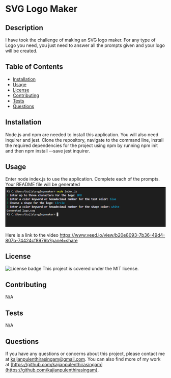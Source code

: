 # SVG Logo Maker

  ## Description
  I have took the challenge of making an SVG logo maker. For any type of Logo you need, you just need to answer all the prompts given and your logo will be created.

  ## Table of Contents
  - [Installation](#installation)
  - [Usage](#usage)
  - [License](#license)
  - [Contributing](#contributing)
  - [Tests](#tests)
  - [Questions](#questions)

  ## Installation
  Node.js and npm are needed to install this application. You will also need inquirer and jest. Clone the repository, navigate to the command line, install the required dependencies for the project using npm by running npm init and then npm install --save jest inquirer.
  ## Usage
  Enter node index.js to use the application. Complete each of the prompts.
  Your README file will be generated
  ![Demo](Capture.PNG)
  
  Here is a link to the video 
  https://www.veed.io/view/b20e8093-7b36-49d4-807b-74424cf8979b?panel=share

  ## License
  ![License badge](https://img.shields.io/badge/license-MIT-green.svg)
  This project is covered under the MIT license.

  ## Contributing
  N/A

  ## Tests
  N/A

  ## Questions
  If you have any questions or concerns about this project, please contact me at kajianpulenthirasingam@gmail.com.
  You can also find more of my work at [https://github.com/kajianpulenthirasingam](https://github.com/kajianpulenthirasingam).

